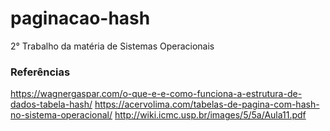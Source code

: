 # paginacao-hash
2° Trabalho da matéria de Sistemas Operacionais

### Referências
https://wagnergaspar.com/o-que-e-e-como-funciona-a-estrutura-de-dados-tabela-hash/
https://acervolima.com/tabelas-de-pagina-com-hash-no-sistema-operacional/
http://wiki.icmc.usp.br/images/5/5a/Aula11.pdf